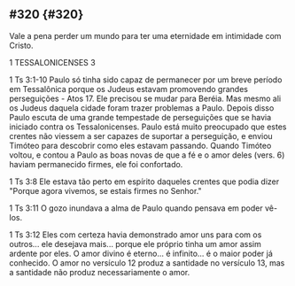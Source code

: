 ## #320 {#320}

Vale a pena perder um mundo para ter uma eternidade em intimidade com Cristo.

1 TESSALONICENSES 3

1 Ts 3:1-10 Paulo só tinha sido capaz de permanecer por um breve período em Tessalônica porque os Judeus estavam promovendo grandes perseguições - Atos 17\. Ele precisou se mudar para Beréia. Mas mesmo ali os Judeus daquela cidade foram trazer problemas a Paulo. Depois disso Paulo escuta de uma grande tempestade de perseguições que se havia iniciado contra os Tessalonicenses. Paulo está muito preocupado que estes crentes não viessem a ser capazes de suportar a perseguição, e enviou Timóteo para descobrir como eles estavam passando. Quando Timóteo voltou, e contou a Paulo as boas novas de que a fé e o amor deles (vers. 6) haviam permanecido firmes, ele foi confortado.

1 Ts 3:8 Ele estava tão perto em espírito daqueles crentes que podia dizer &quot;Porque agora vivemos, se estais firmes no Senhor.&quot;

1 Ts 3:11 O gozo inundava a alma de Paulo quando pensava em poder vê-los.

1 Ts 3:12 Eles com certeza havia demonstrado amor uns para com os outros... ele desejava mais... porque ele próprio tinha um amor assim ardente por eles. O amor divino é eterno... é infinito... é o maior poder já conhecido. O amor no versículo 12 produz a santidade no versículo 13, mas a santidade não produz necessariamente o amor.